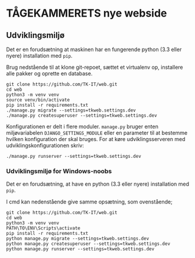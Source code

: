 # TÅGEKAMMERETS nye webside

## Udviklingsmiljø

Det er en forudsætning at maskinen har en fungerende python (3.3 eller nyere) installation med `pip`.

Brug nedstående til at klone git-repoet, sættet et virtualenv op, installere alle pakker og oprette en database.

```shell
git clone https://github.com/TK-IT/web.git
cd web
python3 -m venv venv
source venv/bin/activate
pip install -r requirements.txt
./manage.py migrate --settings=tkweb.settings.dev
./manage.py createsuperuser --settings=tkweb.settings.dev
```

Konfigurationen er delt i flere moduler. `manage.py` bruger enten miljøvariabelen `DJANGO_SETTINGS_MODULE` eller en parameter til at bestemme hvilken konfiguration der skal bruges. For at køre udviklingsserveren med udviklingskonfigurationen skriv:

```shell
./manage.py runserver --settings=tkweb.settings.dev
```

### Udviklingsmiljø for Windows-noobs

Det er en forudsætning, at have en python (3.3 eller nyere) installation med `pip`.

I cmd kan nedenstående give samme opsætning, som ovenstående;

```shell
git clone https://github.com/TK-IT/web.git
cd web
python3 -m venv venv
PATH\TO\ENV\Scripts\activate
pip install -r requirements.txt
python manage.py migrate --settings=tkweb.settings.dev
python manage.py createsuperuser --settings=tkweb.settings.dev
python manage.py runserver --settings=tkweb.settings.dev
```


